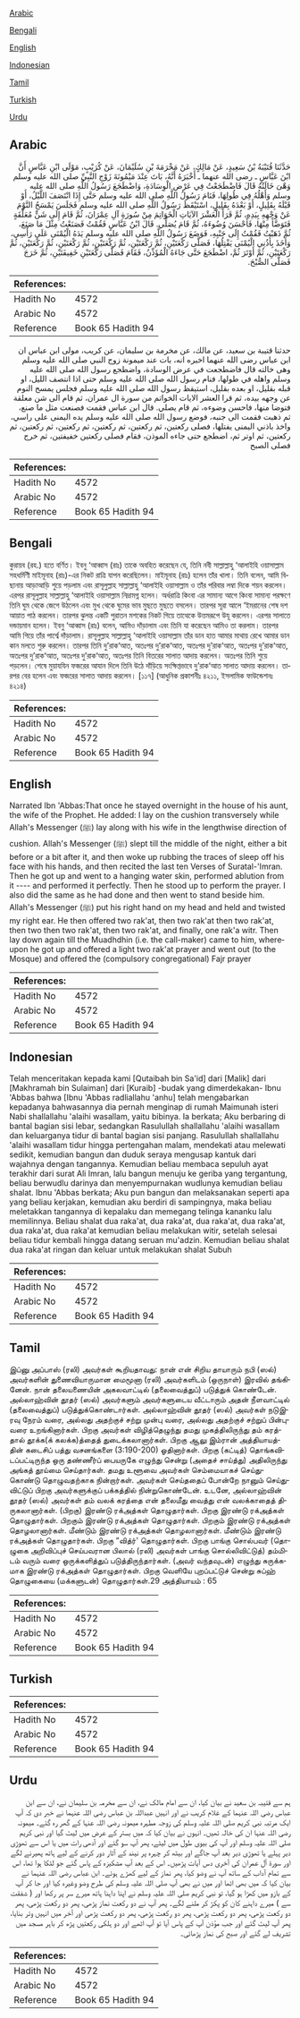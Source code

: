 [Arabic](#arabic)

[Bengali](#bengali)

[English](#english)

[Indonesian](#indonesian)

[Tamil](#tamil)

[Turkish](#turkish)

[Urdu](#urdu)

## Arabic


<div dir="rtl" lang="ar" style={{fontSize:'larger',backgroundColor:'#f8f9fa',padding:20}}>
حَدَّثَنَا قُتَيْبَةُ بْنُ سَعِيدٍ، عَنْ مَالِكٍ، عَنْ مَخْرَمَةَ بْنِ سُلَيْمَانَ، عَنْ كُرَيْبٍ، مَوْلَى ابْنِ عَبَّاسٍ أَنَّ ابْنَ عَبَّاسٍ ـ رضى الله عنهما ـ أَخْبَرَهُ أَنَّهُ، بَاتَ عِنْدَ مَيْمُونَةَ زَوْجِ النَّبِيِّ صلى الله عليه وسلم وَهْىَ خَالَتُهُ قَالَ فَاضْطَجَعْتُ فِي عَرْضِ الْوِسَادَةِ، وَاضْطَجَعَ رَسُولُ اللَّهِ صلى الله عليه وسلم وَأَهْلُهُ فِي طُولِهَا، فَنَامَ رَسُولُ اللَّهِ صلى الله عليه وسلم حَتَّى إِذَا انْتَصَفَ اللَّيْلُ، أَوْ قَبْلَهُ بِقَلِيلٍ، أَوْ بَعْدَهُ بِقَلِيلٍ، اسْتَيْقَظَ رَسُولُ اللَّهِ صلى الله عليه وسلم فَجَلَسَ يَمْسَحُ النَّوْمَ عَنْ وَجْهِهِ بِيَدِهِ، ثُمَّ قَرَأَ الْعَشْرَ الآيَاتِ الْخَوَاتِمَ مِنْ سُورَةِ آلِ عِمْرَانَ، ثُمَّ قَامَ إِلَى شَنٍّ مُعَلَّقَةٍ فَتَوَضَّأَ مِنْهَا، فَأَحْسَنَ وُضُوءَهُ، ثُمَّ قَامَ يُصَلِّي‏.‏ قَالَ ابْنُ عَبَّاسٍ فَقُمْتُ فَصَنَعْتُ مِثْلَ مَا صَنَعَ، ثُمَّ ذَهَبْتُ فَقُمْتُ إِلَى جَنْبِهِ، فَوَضَعَ رَسُولُ اللَّهِ صلى الله عليه وسلم يَدَهُ الْيُمْنَى عَلَى رَأْسِي، وَأَخَذَ بِأُذُنِي الْيُمْنَى يَفْتِلُهَا، فَصَلَّى رَكْعَتَيْنِ، ثُمَّ رَكْعَتَيْنِ، ثُمَّ رَكْعَتَيْنِ، ثُمَّ رَكْعَتَيْنِ، ثُمَّ رَكْعَتَيْنِ، ثُمَّ رَكْعَتَيْنِ، ثُمَّ أَوْتَرَ ثُمَّ، اضْطَجَعَ حَتَّى جَاءَهُ الْمُؤَذِّنُ، فَقَامَ فَصَلَّى رَكْعَتَيْنِ خَفِيفَتَيْنِ، ثُمَّ خَرَجَ فَصَلَّى الصُّبْحَ‏.‏
</div>
<div style={{backgroundColor:'#f8f9fa',padding:20, marginBottom: 10}}><table> <thead> <tr> <th>References:</th> <th></th> </tr> </thead> <tbody><tr><td>Hadith No</td><td>4572</td></tr><tr><td>Arabic No</td><td>4572</td></tr><tr><td>Reference</td><td>Book 65 Hadith 94</td></tr></tbody></table></div>


<div dir="rtl" lang="ar" style={{fontSize:'larger',backgroundColor:'#f8f9fa',padding:20}}>
حدثنا قتيبة بن سعيد، عن مالك، عن مخرمة بن سليمان، عن كريب، مولى ابن عباس ان ابن عباس رضى الله عنهما اخبره انه، بات عند ميمونة زوج النبي صلى الله عليه وسلم وهى خالته قال فاضطجعت في عرض الوسادة، واضطجع رسول الله صلى الله عليه وسلم واهله في طولها، فنام رسول الله صلى الله عليه وسلم حتى اذا انتصف الليل، او قبله بقليل، او بعده بقليل، استيقظ رسول الله صلى الله عليه وسلم فجلس يمسح النوم عن وجهه بيده، ثم قرا العشر الايات الخواتم من سورة ال عمران، ثم قام الى شن معلقة فتوضا منها، فاحسن وضوءه، ثم قام يصلي. قال ابن عباس فقمت فصنعت مثل ما صنع، ثم ذهبت فقمت الى جنبه، فوضع رسول الله صلى الله عليه وسلم يده اليمنى على راسي، واخذ باذني اليمنى يفتلها، فصلى ركعتين، ثم ركعتين، ثم ركعتين، ثم ركعتين، ثم ركعتين، ثم ركعتين، ثم اوتر ثم، اضطجع حتى جاءه الموذن، فقام فصلى ركعتين خفيفتين، ثم خرج فصلى الصبح
</div>
<div style={{backgroundColor:'#f8f9fa',padding:20, marginBottom: 10}}><table> <thead> <tr> <th>References:</th> <th></th> </tr> </thead> <tbody><tr><td>Hadith No</td><td>4572</td></tr><tr><td>Arabic No</td><td>4572</td></tr><tr><td>Reference</td><td>Book 65 Hadith 94</td></tr></tbody></table></div>

## Bengali


<div dir="ltr" lang="bn" style={{fontSize:'larger',backgroundColor:'#f8f9fa',padding:20}}>
কুরায়ব (রহ.) হতে বর্ণিত। ইবনু ‘আব্বাস (রাঃ) তাকে অবহিত করেছেন যে, তিনি নবী সাল্লাল্লাহু ‘আলাইহি ওয়াসাল্লাম সহধর্মিণী মাইমূনাহ (রাঃ)-এর নিকট রাত্রি যাপন করেছিলেন। মাইমূনাহ (রাঃ) হলেন তাঁর খালা। তিনি বলেন, আমি বিছানায় আড়াআড়ি শুয়ে পড়লাম এবং রাসূলুল্লাহ সাল্লাল্লাহু ‘আলাইহি ওয়াসাল্লাম ও তাঁর পরিবার লম্বা দিকে শয়ন করলেন। এরপর রাসূলুল্লাহ সাল্লাল্লাহু ‘আলাইহি ওয়াসাল্লাম নিদ্রামগ্ন হলেন। অর্ধরাত্রি কিংবা এর সামান্য আগে কিংবা সামান্য পরক্ষণে তিনি ঘুম থেকে জেগে উঠলেন এবং মুখ থেকে ঘুমের ভাব মুছতে মুছতে বসলেন। তারপর সূরা আলে ‘ইমরানের শেষ দশ আয়াত পাঠ করলেন। তারপর ঝুলন্ত একটি পুরাতন মশকের নিকট গিয়ে তাত্থেকে উত্তমরূপে উযূ করলেন। এরপর সালাতে দন্ডায়মান হলেন। ইবনু ‘আব্বাস (রাঃ) বলেন, আমিও দাঁড়ালাম এবং তিনি যা করেছেন আমিও তা করলাম। তারপর আমি গিয়ে তাঁর পার্শ্বে দাঁড়ালাম। রাসূলুল্লাহ সাল্লাল্লাহু ‘আলাইহি ওয়াসাল্লাম তাঁর ডান হাত আমার মাথায় রেখে আমার ডান কান মলতে শুরু করলেন। তারপর তিনি দু’রাক‘আত, অতঃপর দু’রাক‘আত, অতঃপর দু’রাক‘আত, অতঃপর দু’রাক‘আত, অতঃপর দু’রাক‘আত, অতঃপর দু’রাক‘আত, অতঃপর তিনি বিতরের সালাত আদায় করলেন। অতঃপর তিনি শুয়ে পড়লেন। শেষে মুয়াযযিন ফজরের আযান দিলে তিনি উঠে দাঁড়িয়ে সংক্ষিপ্তভাবে দু’রাক‘আত সালাত আদায় করলেন। তারপর বের হলেন এবং ফজরের সালাত আদায় করলেন। [১১৭] (আধুনিক প্রকাশনীঃ ৪২১১, ইসলামিক ফাউন্ডেশনঃ ৪২১৪)
</div>
<div style={{backgroundColor:'#f8f9fa',padding:20, marginBottom: 10}}><table> <thead> <tr> <th>References:</th> <th></th> </tr> </thead> <tbody><tr><td>Hadith No</td><td>4572</td></tr><tr><td>Arabic No</td><td>4572</td></tr><tr><td>Reference</td><td>Book 65 Hadith 94</td></tr></tbody></table></div>

## English


<div dir="ltr" lang="en" style={{fontSize:'larger',backgroundColor:'#f8f9fa',padding:20}}>
Narrated Ibn 'Abbas:That once he stayed overnight in the house of his aunt, the wife of the Prophet. He added: I lay on the cushion transversely while Allah's Messenger (ﷺ) lay along with his wife in the lengthwise direction of cushion. Allah's Messenger (ﷺ) slept till the middle of the night, either a bit before or a bit after it, and then woke up rubbing the traces of sleep off his face with his hands, and then recited the last ten Verses of Suratal-'Imran. Then he got up and went to a hanging water skin, performed ablution from it ---- and performed it perfectly. Then he stood up to perform the prayer. I also did the same as he had done and then went to stand beside him. Allah's Messenger (ﷺ) put his right hand on my head and held and twisted my right ear. He then offered two rak'at, then two rak'at then two rak'at, then two then two rak'at, then two rak'at, and finally, one rak'a witr. Then lay down again till the Muadhdhin (i.e. the call-maker) came to him, whereupon he got up and offered a light two rak'at prayer and went out (to the Mosque) and offered the (compulsory congregational) Fajr prayer
</div>
<div style={{backgroundColor:'#f8f9fa',padding:20, marginBottom: 10}}><table> <thead> <tr> <th>References:</th> <th></th> </tr> </thead> <tbody><tr><td>Hadith No</td><td>4572</td></tr><tr><td>Arabic No</td><td>4572</td></tr><tr><td>Reference</td><td>Book 65 Hadith 94</td></tr></tbody></table></div>

## Indonesian


<div dir="ltr" lang="id" style={{fontSize:'larger',backgroundColor:'#f8f9fa',padding:20}}>
Telah menceritakan kepada kami [Qutaibah bin Sa'id] dari [Malik] dari [Makhramah bin Sulaiman] dari [Kuraib] -budak yang dimerdekakan- Ibnu 'Abbas bahwa [Ibnu 'Abbas radliallahu 'anhu] telah mengabarkan kepadanya bahwasannya dia pernah menginap di rumah Maimunah isteri Nabi shallallahu 'alaihi wasallam, yaitu bibinya. Ia berkata; Aku berbaring di bantal bagian sisi lebar, sedangkan Rasulullah shallallahu 'alaihi wasallam dan keluarganya tidur di bantal bagian sisi panjang. Rasulullah shallallahu 'alaihi wasallam tidur hingga pertengahan malam, mendekati atau melewati sedikit, kemudian bangun dan duduk seraya mengusap kantuk dari wajahnya dengan tangannya. Kemudian beliau membaca sepuluh ayat terakhir dari surat Ali Imran, lalu bangun menuju ke geriba yang tergantung, beliau berwudlu darinya dan menyempurnakan wudlunya kemudian beliau shalat. Ibnu 'Abbas berkata; Aku pun bangun dan melaksanakan seperti apa yang beliau kerjakan, kemudian aku berdiri di sampingnya, maka beliau meletakkan tangannya di kepalaku dan memegang telinga kananku lalu memilinnya. Beliau shalat dua raka'at, dua raka'at, dua raka'at, dua raka'at, dua raka'at, dua raka'at kemudian beliau melakukan witir, setelah selesai beliau tidur kembali hingga datang seruan mu'adzin. Kemudian beliau shalat dua raka'at ringan dan keluar untuk melakukan shalat Subuh
</div>
<div style={{backgroundColor:'#f8f9fa',padding:20, marginBottom: 10}}><table> <thead> <tr> <th>References:</th> <th></th> </tr> </thead> <tbody><tr><td>Hadith No</td><td>4572</td></tr><tr><td>Arabic No</td><td>4572</td></tr><tr><td>Reference</td><td>Book 65 Hadith 94</td></tr></tbody></table></div>

## Tamil


<div dir="ltr" lang="ta" style={{fontSize:'larger',backgroundColor:'#f8f9fa',padding:20}}>
இப்னு அப்பாஸ் (ரலி) அவர்கள் கூறியதாவது: நான் என் சிறிய தாயாரும் நபி (ஸல்) அவர்களின் துணைவியாருமான மைமூனா (ரலி) அவர்களிடம் (ஒருநாள்) இரவில் தங்கினேன். நான் தலையணையின் அகலவாட்டில் (தலைவைத்துப்) படுத்துக் கொண்டேன். அல்லாஹ்வின் தூதர் (ஸல்) அவர்களும் அவர்களுடைய வீட்டாரும் அதன் நீளவாட்டில் (தலைவைத்துப்) படுத்துக்கொண்டார்கள். அல்லாஹ்வின் தூதர் (ஸல்) அவர்கள் நடுஇரவு நேரம் வரை, அல்லது அதற்குச் சற்று முன்பு வரை, அல்லது அதற்குச் சற்றுப் பின்புவரை உறங்கினார்கள். பிறகு அவர்கள் விழித்தெழுந்து தமது முகத்திலிருந்து தம் கரத்தால் தூக்க(க் கலக்க)த்தைத் துடைக்கலானார்கள். பிறகு ஆலு இம்ரான் அத்தியாயத்தின் கடைசிப் பத்து வசனங்களை (3:190-200) ஓதினார்கள். பிறகு (கட்டித்) தொங்கவிடப்பட்டிருந்த ஒரு தண்ணீர்ப் பையருகே எழுந்து சென்று (அதைச் சாய்த்து) அதிலிருந்து அங்கத் தூய்மை செய்தார்கள். தமது உளூவை அவர்கள் செம்மையாகச் செய்துகொண்டு தொழுவதற்காக நின்றார்கள். அவர்கள் செய்ததைப் போன்றே நானும் செய்துவிட்டுப் பிறகு அவர்களுக்குப் பக்கத்தில் நின்றுகொண்டேன். உடனே, அல்லாஹ்வின் தூதர் (ஸல்) அவர்கள் தம் வலக் கரத்தை என் தலைமீது வைத்து என் வலக்காதைத் திருகலானார்கள். (பிறகு) இரண்டு ரக்அத்கள் தொழுதார்கள். பிறகு இரண்டு ரக்அத்கள் தொழுதார்கள். பிறகும் இரண்டு ரக்அத்கள் தொழுதார்கள். பிறகும் இரண்டு ரக்அத்கள் தொழலானார்கள். மீண்டும் இரண்டு ரக்அத்கள் தொழலானார்கள். மீண்டும் இரண்டு ரக்அத்கள் தொழுதார்கள். பிறகு “வித்ர்' தொழுதார்கள். பிறகு பாங்கு சொல்பவர் (தொழுகை அறிவிப்புச் செய்பவரான பிலால் (ரலி) அவர்கள் பாங்கு சொல்லிவிட்டுத்) தம்மிடம் வரும் வரை ஒருக்களித்துப் படுத்திருந்தார்கள். (அவர் வந்தவுடன்) எழுந்து சுருக்கமாக இரண்டு ரக்அத்கள் தொழுதார்கள். பிறகு வெளியே புறப்பட்டுச் சென்று சுப்ஹ் தொழுகையை (மக்களுடன்) தொழுதார்கள்.29 அத்தியாயம் : 65
</div>
<div style={{backgroundColor:'#f8f9fa',padding:20, marginBottom: 10}}><table> <thead> <tr> <th>References:</th> <th></th> </tr> </thead> <tbody><tr><td>Hadith No</td><td>4572</td></tr><tr><td>Arabic No</td><td>4572</td></tr><tr><td>Reference</td><td>Book 65 Hadith 94</td></tr></tbody></table></div>

## Turkish


<div dir="ltr" lang="tr" style={{fontSize:'larger',backgroundColor:'#f8f9fa',padding:20}}>

</div>
<div style={{backgroundColor:'#f8f9fa',padding:20, marginBottom: 10}}><table> <thead> <tr> <th>References:</th> <th></th> </tr> </thead> <tbody><tr><td>Hadith No</td><td>4572</td></tr><tr><td>Arabic No</td><td>4572</td></tr><tr><td>Reference</td><td>Book 65 Hadith 94</td></tr></tbody></table></div>

## Urdu


<div dir="rtl" lang="ur" style={{fontSize:'larger',backgroundColor:'#f8f9fa',padding:20}}>
ہم سے قتیبہ بن سعید نے بیان کیا، ان سے امام مالک نے، ان سے مخرمہ بن سلیمان نے، ان سے ابن عباس رضی اللہ عنہما کے غلام کریب نے اور انہیں عبداللہ بن عباس رضی اللہ عنہما نے خبر دی کہ آپ ایک مرتبہ نبی کریم صلی اللہ علیہ وسلم کی زوجہ مطہرہ میمونہ رضی اللہ عنہا کے گھر رہ گئے۔ میمونہ رضی اللہ عنہا ان کی خالہ تھیں۔ انہوں نے بیان کیا کہ میں بستر کے عرض میں لیٹ گیا اور نبی کریم صلی اللہ علیہ وسلم اور آپ کی بیوی طول میں لیٹے، پھر آپ سو گئے اور آدھی رات میں یا اس سے تھوڑی دیر پہلے یا تھوڑی دیر بعد آپ جاگے اور بیٹھ کر چہرہ پر نیند کے آثار دور کرنے کے لیے ہاتھ پھیرنے لگے اور سورۃ آل عمران کی آخری دس آیات پڑھیں۔ اس کے بعد آپ مشکیزہ کے پاس گئے جو لٹکا ہوا تھا، اس سے تمام آداب کے ساتھ آپ نے وضو کیا، پھر نماز کے لیے کھڑے ہوئے۔ ابن عباس رضی اللہ عنہما نے بیان کیا کہ میں بھی اٹھا اور میں نے بھی آپ صلی اللہ علیہ وسلم کی طرح وضو وغیرہ کیا اور جا کر آپ کے بازو میں کھڑا ہو گیا، تو نبی کریم صلی اللہ علیہ وسلم نے اپنا داہنا ہاتھ میرے سر پر رکھا اور ( شفقت سے ) میرے داہنے کان کو پکڑ کر ملنے لگے۔ پھر آپ نے دو رکعت نماز پڑھی، پھر دو رکعت پڑھی، پھر دو رکعت پڑھی، پھر دو رکعت پڑھی، پھر دو رکعت پڑھی، پھر دو رکعت پڑھی اور آخر میں انہیں وتر بنایا، پھر آپ لیٹ گئے اور جب مؤذن آپ کے پاس آیا تو آپ اٹھے اور دو ہلکی رکعتیں پڑھ کر باہر مسجد میں تشریف لے گئے اور صبح کی نماز پڑھائی۔
</div>
<div style={{backgroundColor:'#f8f9fa',padding:20, marginBottom: 10}}><table> <thead> <tr> <th>References:</th> <th></th> </tr> </thead> <tbody><tr><td>Hadith No</td><td>4572</td></tr><tr><td>Arabic No</td><td>4572</td></tr><tr><td>Reference</td><td>Book 65 Hadith 94</td></tr></tbody></table></div>